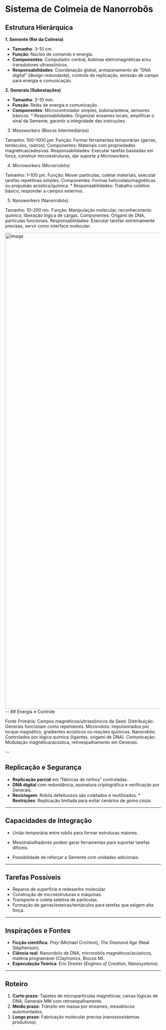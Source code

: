 # Sistema de Colmeia de Nanorrobôs 

## Estrutura Hierárquica

**1. Semente (Rei da Colmeia)**

* **Tamanho**: 3–10 cm.
* **Função**: Núcleo de comando e energia.
* **Componentes**: Computador central, bobinas eletromagnéticas e/ou transdutores ultrassônicos.
* **Responsabilidades**: Coordenação global, armazenamento de "DNA digital" (design redundante), controle de replicação, emissão de campo para energia e comunicação.

**2. Generais (Subestações)**

* **Tamanho**: 2–10 mm.
* **Função**: Relés de energia e comunicação.
* **Componentes**: Microcontrolador simples, bobina/antena, sensores básicos. * Responsabilidades: Organizar enxames locais, amplificar o sinal da Semente, garantir a integridade das instruções.

3. Mesoworkers (Blocos Intermediários)

Tamanho: 100–1000 µm.
Função: Formar ferramentas temporárias (garras, tentáculos, rastros).
Componentes: Materiais com propriedades magnéticas/adesivas.
Responsabilidades: Executar tarefas baseadas em força, construir microestruturas, dar suporte a Microworkers.

4. Microworkers (Microrrobôs)

Tamanho: 1–100 µm.
Função: Mover partículas, coletar materiais, executar tarefas repetitivas simples.
Componentes: Formas helicoidais/magnéticas ou propulsão acústica/química. * Responsabilidades: Trabalho coletivo básico, responder a campos externos.

5. Nanoworkers (Nanorrobôs)

Tamanho: 10–200 nm.
Função: Manipulação molecular, reconhecimento químico, liberação lógica de cargas.
Componentes: Origami de DNA, partículas funcionais.
Responsabilidades: Executar tarefas extremamente precisas, servir como interface molecular.

<img width="1024" height="1536" alt="Image" src="https://github.com/user-attachments/assets/0e3fe735-ce5a-4b60-87be-fefe1b31544e" />
--
## Energia e Controle

Fonte Primária: Campos magnéticos/ultrassônicos da Seed.
Distribuição: Generais funcionam como repetidores.
Microrobôs: Impulsionados por torque magnético, gradientes acústicos ou reações químicas.
Nanorobôs: Controlados por lógica química (ligantes, origami de DNA).
Comunicação: Modulação magnética/acústica, retroespalhamento em Generais.

--
## Replicação e Segurança

* **Replicação parcial** em "fábricas de ninhos" controladas.
* **DNA digital** com redundância, assinatura criptográfica e verificação por Generais.
* **Reciclagem**: Robôs defeituosos são coletados e reutilizados. * **Restrições**: Replicação limitada para evitar cenários de *goma cinza*.

---
## Capacidades de Integração

* União temporária entre robôs para formar estruturas maiores.
* Mesotrabalhadores podem gerar ferramentas para suportar tarefas difíceis.

* Possibilidade de reforçar a Semente com unidades adicionais.

---

## Tarefas Possíveis

* Reparos de superfície e redesenho molecular.
* Construção de microestruturas e máquinas.
* Transporte e coleta seletiva de partículas.
* Formação de garras/esteiras/tentáculos para tarefas que exigem alta força.

---

## Inspirações e Fontes

* **Ficção científica**: *Prey* (Michael Crichton), *The Diamond Age* (Neal Stephenson).
* **Ciência real**: Nanorobôs de DNA, microrobôs magnéticos/acústicos, matéria programável (Claytronics, Blocos M).
* **Especulação Teórica**: Eric Drexler (*Engines of Creation*, *Nanosystems*).

---

## Roteiro

1. **Curto prazo**: Tapetes de micropartículas magnéticas; caixas lógicas de DNA; Generais MM com retroespalhamento.
2. **Médio prazo**: Trânsito em massa por enxames; mesoblocos automontados.
3. **Longo prazo**: Fabricação molecular precisa (nanossosistemas produtivos).
